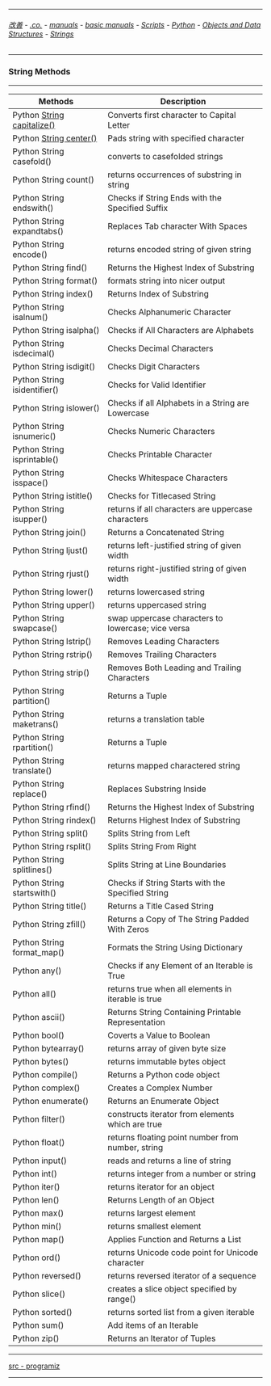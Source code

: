 
---

###### [改善](https://github.com/ttltrk/0C/blob/master/README.MD) - [.co.](https://github.com/ttltrk/PRG/blob/master/CODING.MD) - [manuals](https://github.com/ttltrk/PRG/blob/master/MAN.MD) - [basic manuals](https://github.com/ttltrk/PRG/blob/master/MANUALS.MD) - [Scripts](https://github.com/ttltrk/PRG/blob/master/PY/DOC/SC/SC.MD) - [Python](https://github.com/ttltrk/PRG/blob/master/PY/DOC/OPYM/OPYM.MD) - [Objects and Data Structures](https://github.com/ttltrk/PRG/blob/master/PY/DOC/OPYM/01_OBJ_DS/OBJ_DS.MD) - [Strings](https://github.com/ttltrk/PRG/blob/master/PY/DOC/OPYM/01_OBJ_DS/STRINGS/STRINGS.MD)

---

### String Methods

---

|Methods|Description|
|----|----|
|Python [String capitalize()](https://github.com/ttltrk/PRG/blob/master/PY/DOC/OPYM/01_OBJ_DS/STRINGS/01_SM/STR_CAP.MD)	|Converts first character to Capital Letter|
|Python [String center()](https://github.com/ttltrk/PRG/blob/master/PY/DOC/OPYM/01_OBJ_DS/STRINGS/02_SM/STR_CEN.MD)	|Pads string with specified character|
|Python String casefold()|	converts to casefolded strings|
|Python String count()	|returns occurrences of substring in string|
|Python String endswith()|	Checks if String Ends with the Specified Suffix|
|Python String expandtabs()|	Replaces Tab character With Spaces|
|Python String encode()	|returns encoded string of given string|
|Python String find()	|Returns the Highest Index of Substring|
|Python String format()|	formats string into nicer output|
|Python String index()	|Returns Index of Substring|
|Python String isalnum()|	Checks Alphanumeric Character|
|Python String isalpha()	|Checks if All Characters are Alphabets|
|Python String isdecimal()|	Checks Decimal Characters|
|Python String isdigit()	|Checks Digit Characters|
|Python String isidentifier()|	Checks for Valid Identifier|
|Python String islower()	|Checks if all Alphabets in a String are Lowercase|
|Python String isnumeric()|	Checks Numeric Characters|
|Python String isprintable()|	Checks Printable Character|
|Python String isspace()	|Checks Whitespace Characters|
|Python String istitle()	|Checks for Titlecased String|
|Python String isupper()	|returns if all characters are uppercase characters|
|Python String join()	|Returns a Concatenated String|
|Python String ljust()	|returns left-justified string of given width|
|Python String rjust()	|returns right-justified string of given width|
|Python String lower()	|returns lowercased string|
|Python String upper()	|returns uppercased string|
|Python String swapcase()|	swap uppercase characters to lowercase; vice versa|
|Python String lstrip()	|Removes Leading Characters|
|Python String rstrip()	|Removes Trailing Characters|
|Python String strip()	|Removes Both Leading and Trailing Characters|
|Python String partition()|	Returns a Tuple|
|Python String maketrans()|	returns a translation table|
|Python String rpartition()|	Returns a Tuple|
|Python String translate()	|returns mapped charactered string|
|Python String replace()	|Replaces Substring Inside|
|Python String rfind()	|Returns the Highest Index of Substring|
|Python String rindex()	|Returns Highest Index of Substring|
|Python String split()	|Splits String from Left|
|Python String rsplit()	|Splits String From Right|
|Python String splitlines()	|Splits String at Line Boundaries|
|Python String startswith()|	Checks if String Starts with the Specified String|
|Python String title()	|Returns a Title Cased String|
|Python String zfill()	|Returns a Copy of The String Padded With Zeros|
|Python String format_map()|	Formats the String Using Dictionary|
|Python any()	|Checks if any Element of an Iterable is True|
|Python all()	|returns true when all elements in iterable is true|
|Python ascii()	|Returns String Containing Printable Representation|
|Python bool()	|Coverts a Value to Boolean|
|Python bytearray()	|returns array of given byte size|
|Python bytes()	|returns immutable bytes object|
|Python compile()	|Returns a Python code object|
|Python complex()	|Creates a Complex Number|
|Python enumerate()|	Returns an Enumerate Object|
|Python filter()	|constructs iterator from elements which are true|
|Python float()	|returns floating point number from number, string|
|Python input()|	reads and returns a line of string|
|Python int()	|returns integer from a number or string|
|Python iter()	|returns iterator for an object|
|Python len()	|Returns Length of an Object|
|Python max()	|returns largest element|
|Python min()	|returns smallest element|
|Python map()	|Applies Function and Returns a List|
|Python ord()	|returns Unicode code point for Unicode character|
|Python reversed()|	returns reversed iterator of a sequence|
|Python slice()	|creates a slice object specified by range()|
|Python sorted()|	returns sorted list from a given iterable|
|Python sum()	|Add items of an Iterable|
|Python zip()|	Returns an Iterator of Tuples|

---

[src - programiz](https://www.programiz.com/python-programming/methods/string)

---


